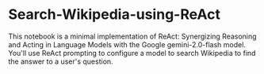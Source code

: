 # Search-Wikipedia-using-ReAct
This notebook is a minimal implementation of ReAct: Synergizing Reasoning and Acting in Language Models with the Google gemini-2.0-flash model. You'll use ReAct prompting to configure a model to search Wikipedia to find the answer to a user's question.
